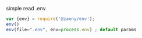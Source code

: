 simple read .env 

```js
var {env} = require('@zaeny/env');
env()
env(file=".env", env=process.env) ; default params
```



